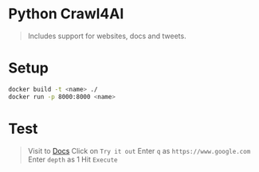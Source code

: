 
# Python Crawl4AI
> Includes support for websites, docs and tweets.

# Setup
```bash
docker build -t <name> ./
docker run -p 8000:8000 <name>
```

# Test
> Visit to [Docs](http://localhost:8000/docs)
> Click on `Try it out`
> Enter `q` as `https://www.google.com`
> Enter `depth` as 1 
> Hit `Execute` 

